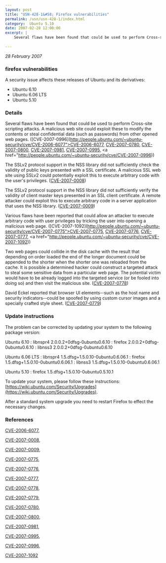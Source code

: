 ```yaml
---
layout: post
title: "USN-428-1&#58; Firefox vulnerabilities"
permalink: /usn/usn-428-1/index.html
category:  Ubuntu 5.10
date: 2007-02-28 12:00:00
excerpt: |
    Several flaws have been found that could be used to perform Cross-site scripting attacks. A malicious web site could exploit these to modify the contents or steal confidential data (such as passwords) from other opened web pages. ([CVE-2007-0996](http://people.ubuntu.com/~ubuntu-security/cve/CVE-2006-6077">CVE-2006-6077</a>, <a href="http://people.ubuntu.com/~ubuntu-security/cve/CVE-2007-0780">CVE-2007-0780</a>, <a href="http://people.ubuntu.com/~ubuntu-security/cve/CVE-2007-0800">CVE-2007-0800</a>, <a href="http://people.ubuntu.com/~ubuntu-security/cve/CVE-2007-0981">CVE-2007-0981</a>, <a href="http://people.ubuntu.com/~ubuntu-security/cve/CVE-2007-0995">CVE-2007-0995</a>, <a href="http://people.ubuntu.com/~ubuntu-security/cve/CVE-2007-0996))
    
--- 
```

 
 

*28 February 2007*

### firefox vulnerabilities

A security issue affects these releases of Ubuntu and its derivatives:

* Ubuntu 6.10
* Ubuntu 6.06 LTS
* Ubuntu 5.10

### Details

Several flaws have been found that could be used to perform Cross-site scripting attacks. A malicious web site could exploit these to modify the contents or steal confidential data (such as passwords) from other opened web pages. ([CVE-2007-0996](http://people.ubuntu.com/~ubuntu-security/cve/CVE-2006-6077">CVE-2006-6077</a>, <a href="http://people.ubuntu.com/~ubuntu-security/cve/CVE-2007-0780">CVE-2007-0780</a>, <a href="http://people.ubuntu.com/~ubuntu-security/cve/CVE-2007-0800">CVE-2007-0800</a>, <a href="http://people.ubuntu.com/~ubuntu-security/cve/CVE-2007-0981">CVE-2007-0981</a>, <a href="http://people.ubuntu.com/~ubuntu-security/cve/CVE-2007-0995">CVE-2007-0995</a>, <a href="http://people.ubuntu.com/~ubuntu-security/cve/CVE-2007-0996))

The SSLv2 protocol support in the NSS library did not sufficiently check the validity of public keys presented with a SSL certificate. A malicious SSL web site using SSLv2 could potentially exploit this to execute arbitrary code with the user&#39;s privileges. ([CVE-2007-0008](http://people.ubuntu.com/~ubuntu-security/cve/CVE-2007-0008))

The SSLv2 protocol support in the NSS library did not sufficiently verify the validity of client master keys presented in an SSL client certificate. A remote attacker could exploit this to execute arbitrary code in a server application that uses the NSS library. ([CVE-2007-0009](http://people.ubuntu.com/~ubuntu-security/cve/CVE-2007-0009))

Various flaws have been reported that could allow an attacker to execute arbitrary code with user privileges by tricking the user into opening a malicious web page. ([CVE-2007-1092](http://people.ubuntu.com/~ubuntu-security/cve/CVE-2007-0775">CVE-2007-0775</a>, <a href="http://people.ubuntu.com/~ubuntu-security/cve/CVE-2007-0776">CVE-2007-0776</a>, <a href="http://people.ubuntu.com/~ubuntu-security/cve/CVE-2007-0777">CVE-2007-0777</a>, <a href="http://people.ubuntu.com/~ubuntu-security/cve/CVE-2007-1092))

Two web pages could collide in the disk cache with the result that depending on order loaded the end of the longer document could be appended to the shorter when the shorter one was reloaded from the cache. It is possible a determined hacker could construct a targeted attack to steal some sensitive data from a particular web page. The potential victim would have to be already logged into the targeted service (or be fooled into doing so) and then visit the malicious site. ([CVE-2007-0778](http://people.ubuntu.com/~ubuntu-security/cve/CVE-2007-0778))

David Eckel reported that browser UI elements--such as the host name and security indicators--could be spoofed by using custom cursor images and a specially crafted style sheet. ([CVE-2007-0779](http://people.ubuntu.com/~ubuntu-security/cve/CVE-2007-0779))

### Update instructions

The problem can be corrected by updating your system to the following package version:

Ubuntu 6.10
 : libnspr4 <span>2.0.0.2+0dfsg-0ubuntu0.6.10</span>
 : firefox <span>2.0.0.2+0dfsg-0ubuntu0.6.10</span>
 : libnss3 <span>2.0.0.2+0dfsg-0ubuntu0.6.10</span>

Ubuntu 6.06 LTS
 : libnspr4 <span>1.5.dfsg+1.5.0.10-0ubuntu0.6.06.1</span>
 : firefox <span>1.5.dfsg+1.5.0.10-0ubuntu0.6.06.1</span>
 : libnss3 <span>1.5.dfsg+1.5.0.10-0ubuntu0.6.06.1</span>

Ubuntu 5.10
 : firefox <span>1.5.dfsg+1.5.0.10-0ubuntu0.5.10.1</span>

To update your system, please follow these instructions: [https://wiki.ubuntu.com/Security/Upgrades](https://wiki.ubuntu.com/Security/Upgrades).

After a standard system upgrade you need to restart Firefox to effect the necessary changes.

### References

 
 [CVE-2006-6077](http://people.ubuntu.com/~ubuntu-security/cve/CVE-2006-6077), 

 [CVE-2007-0008](http://people.ubuntu.com/~ubuntu-security/cve/CVE-2007-0008), 

 [CVE-2007-0009](http://people.ubuntu.com/~ubuntu-security/cve/CVE-2007-0009), 

 [CVE-2007-0775](http://people.ubuntu.com/~ubuntu-security/cve/CVE-2007-0775), 

 [CVE-2007-0776](http://people.ubuntu.com/~ubuntu-security/cve/CVE-2007-0776), 

 [CVE-2007-0777](http://people.ubuntu.com/~ubuntu-security/cve/CVE-2007-0777), 

 [CVE-2007-0778](http://people.ubuntu.com/~ubuntu-security/cve/CVE-2007-0778), 

 [CVE-2007-0779](http://people.ubuntu.com/~ubuntu-security/cve/CVE-2007-0779), 

 [CVE-2007-0780](http://people.ubuntu.com/~ubuntu-security/cve/CVE-2007-0780), 

 [CVE-2007-0800](http://people.ubuntu.com/~ubuntu-security/cve/CVE-2007-0800), 

 [CVE-2007-0981](http://people.ubuntu.com/~ubuntu-security/cve/CVE-2007-0981), 

 [CVE-2007-0995](http://people.ubuntu.com/~ubuntu-security/cve/CVE-2007-0995), 

 [CVE-2007-0996](http://people.ubuntu.com/~ubuntu-security/cve/CVE-2007-0996), 

 [CVE-2007-1092](http://people.ubuntu.com/~ubuntu-security/cve/CVE-2007-1092)
 

